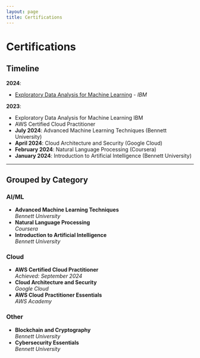 ```yaml
---
layout: page
title: Certifications
---
```


# Certifications

## Timeline

**2024**: 
  - [Exploratory Data Analysis for Machine Learning](https://coursera.org/verify/GC7EXU33LNUO) - *IBM*




**2023**: 
- Exploratory Data Analysis for Machine Learning
IBM
- AWS Certified Cloud Practitioner
- **July 2024**: Advanced Machine Learning Techniques (Bennett University)
- **April 2024**: Cloud Architecture and Security (Google Cloud)
- **February 2024**: Natural Language Processing (Coursera)
- **January 2024**: Introduction to Artificial Intelligence (Bennett University)

---

## Grouped by Category

### AI/ML
- **Advanced Machine Learning Techniques**  
  *Bennett University*
- **Natural Language Processing**  
  *Coursera*
- **Introduction to Artificial Intelligence**  
  *Bennett University*

### Cloud
- **AWS Certified Cloud Practitioner**  
  *Achieved: September 2024*
- **Cloud Architecture and Security**  
  *Google Cloud*
- **AWS Cloud Practitioner Essentials**  
  *AWS Academy*

### Other
- **Blockchain and Cryptography**  
  *Bennett University*
- **Cybersecurity Essentials**  
  *Bennett University*
